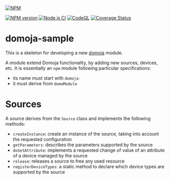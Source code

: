 [//]: # (badges START)
[![NPM](https://nodei.co/npm/domoja.png?downloads=true&downloadRank=true&stars=true)](https://nodei.co/npm/domoja/)

[![NPM version](http://img.shields.io/npm/v/domoja.svg)](https://www.npmjs.org/package/domoja) [![Node.js CI](https://github.com/bchabrier/domoja/actions/workflows/node.js.yml/badge.svg)](https://github.com/bchabrier/domoja/actions/workflows/node.js.yml) [![CodeQL](https://github.com/bchabrier/domoja/actions/workflows/codeql-analysis.yml/badge.svg)](https://github.com/bchabrier/domoja/actions/workflows/codeql-analysis.yml) [![Coverage Status](https://coveralls.io/repos/github/bchabrier/domoja/badge.svg?branch=master)](https://coveralls.io/github/bchabrier/domoja?branch=master)

[//]: # (badges END)


[//]: # (moduleName START)
domoja-sample
=============
[//]: # (moduleName END)

This is a skeleton for developing a new [domoja](https://www.npmjs.com/package/domoja) module.

A module extend Domoja functionality, by adding new sources, devices, etc. It is essentially an `npm` module following particular specifications:
- its name must start with `domoja-`
- it must derive from `domoModule`

# Sources
[//]: # (sourceDoc START)
A source derives from the `Source` class and implements the following methods:
- `createInstance`: create an instance of the source, taking into account the requested configuration
- `getParameters`: describes the parameters supported by the source
- `doSetAttribute`: implements a requested change of value of an attribute of a device managed by the source
- `release`: releases a source to free any used resource
- `registerDeviceTypes`: a static method to declare which device types are supported by the source

[//]: # (sourceDoc END)



